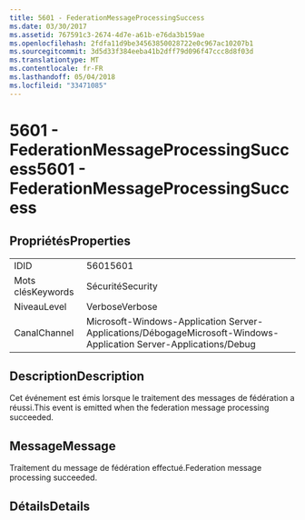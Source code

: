 ```yaml
---
title: 5601 - FederationMessageProcessingSuccess
ms.date: 03/30/2017
ms.assetid: 767591c3-2674-4d7e-a61b-e76da3b159ae
ms.openlocfilehash: 2fdfa11d9be34563850028722e0c967ac10207b1
ms.sourcegitcommit: 3d5d33f384eeba41b2dff79d096f47ccc8d8f03d
ms.translationtype: MT
ms.contentlocale: fr-FR
ms.lasthandoff: 05/04/2018
ms.locfileid: "33471085"
---
```

# <a name="5601---federationmessageprocessingsuccess"></a><span data-ttu-id="afc16-102">5601 - FederationMessageProcessingSuccess</span><span class="sxs-lookup"><span data-stu-id="afc16-102">5601 - FederationMessageProcessingSuccess</span></span>
## <a name="properties"></a><span data-ttu-id="afc16-103">Propriétés</span><span class="sxs-lookup"><span data-stu-id="afc16-103">Properties</span></span>  
  
|||  
|-|-|  
|<span data-ttu-id="afc16-104">ID</span><span class="sxs-lookup"><span data-stu-id="afc16-104">ID</span></span>|<span data-ttu-id="afc16-105">5601</span><span class="sxs-lookup"><span data-stu-id="afc16-105">5601</span></span>|  
|<span data-ttu-id="afc16-106">Mots clés</span><span class="sxs-lookup"><span data-stu-id="afc16-106">Keywords</span></span>|<span data-ttu-id="afc16-107">Sécurité</span><span class="sxs-lookup"><span data-stu-id="afc16-107">Security</span></span>|  
|<span data-ttu-id="afc16-108">Niveau</span><span class="sxs-lookup"><span data-stu-id="afc16-108">Level</span></span>|<span data-ttu-id="afc16-109">Verbose</span><span class="sxs-lookup"><span data-stu-id="afc16-109">Verbose</span></span>|  
|<span data-ttu-id="afc16-110">Canal</span><span class="sxs-lookup"><span data-stu-id="afc16-110">Channel</span></span>|<span data-ttu-id="afc16-111">Microsoft-Windows-Application Server-Applications/Débogage</span><span class="sxs-lookup"><span data-stu-id="afc16-111">Microsoft-Windows-Application Server-Applications/Debug</span></span>|  
  
## <a name="description"></a><span data-ttu-id="afc16-112">Description</span><span class="sxs-lookup"><span data-stu-id="afc16-112">Description</span></span>  
 <span data-ttu-id="afc16-113">Cet événement est émis lorsque le traitement des messages de fédération a réussi.</span><span class="sxs-lookup"><span data-stu-id="afc16-113">This event is emitted when the federation message processing succeeded.</span></span>  
  
## <a name="message"></a><span data-ttu-id="afc16-114">Message</span><span class="sxs-lookup"><span data-stu-id="afc16-114">Message</span></span>  
 <span data-ttu-id="afc16-115">Traitement du message de fédération effectué.</span><span class="sxs-lookup"><span data-stu-id="afc16-115">Federation message processing succeeded.</span></span>  
  
## <a name="details"></a><span data-ttu-id="afc16-116">Détails</span><span class="sxs-lookup"><span data-stu-id="afc16-116">Details</span></span>
